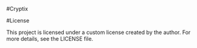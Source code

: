 #Cryptix

#License

This project is licensed under a custom license created by the author. For more details, see the LICENSE file.